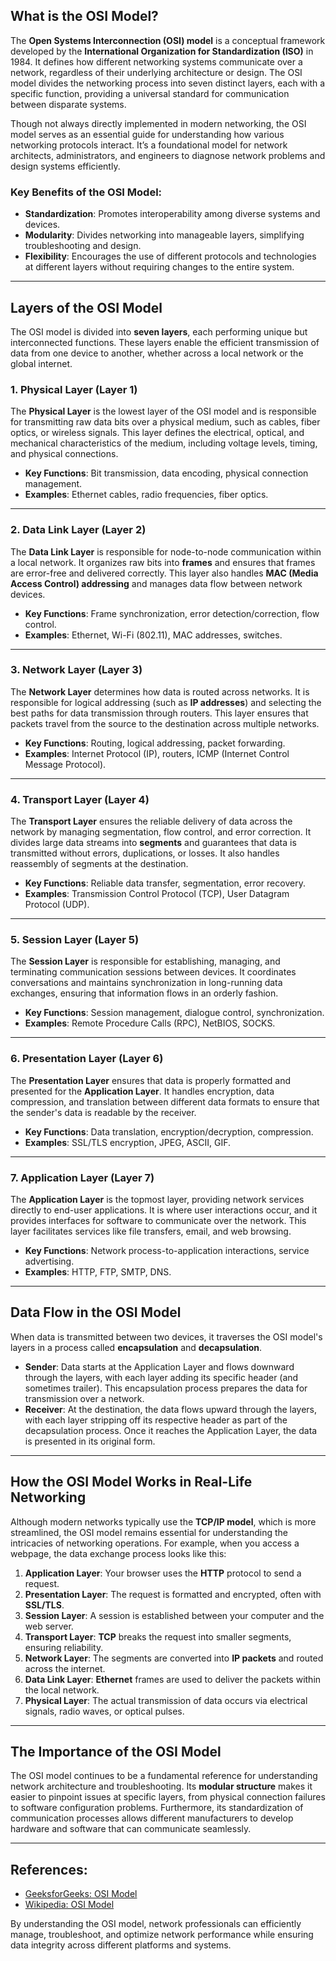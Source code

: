 ## What is the OSI Model?

The **Open Systems Interconnection (OSI) model** is a conceptual framework developed by the **International Organization for Standardization (ISO)** in 1984. It defines how different networking systems communicate over a network, regardless of their underlying architecture or design. The OSI model divides the networking process into seven distinct layers, each with a specific function, providing a universal standard for communication between disparate systems.

Though not always directly implemented in modern networking, the OSI model serves as an essential guide for understanding how various networking protocols interact. It’s a foundational model for network architects, administrators, and engineers to diagnose network problems and design systems efficiently.

### Key Benefits of the OSI Model:
- **Standardization**: Promotes interoperability among diverse systems and devices.
- **Modularity**: Divides networking into manageable layers, simplifying troubleshooting and design.
- **Flexibility**: Encourages the use of different protocols and technologies at different layers without requiring changes to the entire system.

---

## Layers of the OSI Model

The OSI model is divided into **seven layers**, each performing unique but interconnected functions. These layers enable the efficient transmission of data from one device to another, whether across a local network or the global internet.

### **1. Physical Layer (Layer 1)**  
The **Physical Layer** is the lowest layer of the OSI model and is responsible for transmitting raw data bits over a physical medium, such as cables, fiber optics, or wireless signals. This layer defines the electrical, optical, and mechanical characteristics of the medium, including voltage levels, timing, and physical connections.  
   - **Key Functions**: Bit transmission, data encoding, physical connection management.  
   - **Examples**: Ethernet cables, radio frequencies, fiber optics.

---

### **2. Data Link Layer (Layer 2)**  
The **Data Link Layer** is responsible for node-to-node communication within a local network. It organizes raw bits into **frames** and ensures that frames are error-free and delivered correctly. This layer also handles **MAC (Media Access Control) addressing** and manages data flow between network devices.  
   - **Key Functions**: Frame synchronization, error detection/correction, flow control.  
   - **Examples**: Ethernet, Wi-Fi (802.11), MAC addresses, switches.

---

### **3. Network Layer (Layer 3)**  
The **Network Layer** determines how data is routed across networks. It is responsible for logical addressing (such as **IP addresses**) and selecting the best paths for data transmission through routers. This layer ensures that packets travel from the source to the destination across multiple networks.  
   - **Key Functions**: Routing, logical addressing, packet forwarding.  
   - **Examples**: Internet Protocol (IP), routers, ICMP (Internet Control Message Protocol).

---

### **4. Transport Layer (Layer 4)**  
The **Transport Layer** ensures the reliable delivery of data across the network by managing segmentation, flow control, and error correction. It divides large data streams into **segments** and guarantees that data is transmitted without errors, duplications, or losses. It also handles reassembly of segments at the destination.  
   - **Key Functions**: Reliable data transfer, segmentation, error recovery.  
   - **Examples**: Transmission Control Protocol (TCP), User Datagram Protocol (UDP).

---

### **5. Session Layer (Layer 5)**  
The **Session Layer** is responsible for establishing, managing, and terminating communication sessions between devices. It coordinates conversations and maintains synchronization in long-running data exchanges, ensuring that information flows in an orderly fashion.  
   - **Key Functions**: Session management, dialogue control, synchronization.  
   - **Examples**: Remote Procedure Calls (RPC), NetBIOS, SOCKS.

---

### **6. Presentation Layer (Layer 6)**  
The **Presentation Layer** ensures that data is properly formatted and presented for the **Application Layer**. It handles encryption, data compression, and translation between different data formats to ensure that the sender's data is readable by the receiver.  
   - **Key Functions**: Data translation, encryption/decryption, compression.  
   - **Examples**: SSL/TLS encryption, JPEG, ASCII, GIF.

---

### **7. Application Layer (Layer 7)**  
The **Application Layer** is the topmost layer, providing network services directly to end-user applications. It is where user interactions occur, and it provides interfaces for software to communicate over the network. This layer facilitates services like file transfers, email, and web browsing.  
   - **Key Functions**: Network process-to-application interactions, service advertising.  
   - **Examples**: HTTP, FTP, SMTP, DNS.

---

## Data Flow in the OSI Model

When data is transmitted between two devices, it traverses the OSI model's layers in a process called **encapsulation** and **decapsulation**.

- **Sender**: Data starts at the Application Layer and flows downward through the layers, with each layer adding its specific header (and sometimes trailer). This encapsulation process prepares the data for transmission over a network.
- **Receiver**: At the destination, the data flows upward through the layers, with each layer stripping off its respective header as part of the decapsulation process. Once it reaches the Application Layer, the data is presented in its original form.

---

## How the OSI Model Works in Real-Life Networking

Although modern networks typically use the **TCP/IP model**, which is more streamlined, the OSI model remains essential for understanding the intricacies of networking operations. For example, when you access a webpage, the data exchange process looks like this:

1. **Application Layer**: Your browser uses the **HTTP** protocol to send a request.
2. **Presentation Layer**: The request is formatted and encrypted, often with **SSL/TLS**.
3. **Session Layer**: A session is established between your computer and the web server.
4. **Transport Layer**: **TCP** breaks the request into smaller segments, ensuring reliability.
5. **Network Layer**: The segments are converted into **IP packets** and routed across the internet.
6. **Data Link Layer**: **Ethernet** frames are used to deliver the packets within the local network.
7. **Physical Layer**: The actual transmission of data occurs via electrical signals, radio waves, or optical pulses.

---

## The Importance of the OSI Model

The OSI model continues to be a fundamental reference for understanding network architecture and troubleshooting. Its **modular structure** makes it easier to pinpoint issues at specific layers, from physical connection failures to software configuration problems. Furthermore, its standardization of communication processes allows different manufacturers to develop hardware and software that can communicate seamlessly.

---

## References:
- [GeeksforGeeks: OSI Model](https://www.geeksforgeeks.org/open-systems-interconnection-model-osi/)
- [Wikipedia: OSI Model](https://en.wikipedia.org/wiki/OSI_model)

By understanding the OSI model, network professionals can efficiently manage, troubleshoot, and optimize network performance while ensuring data integrity across different platforms and systems.